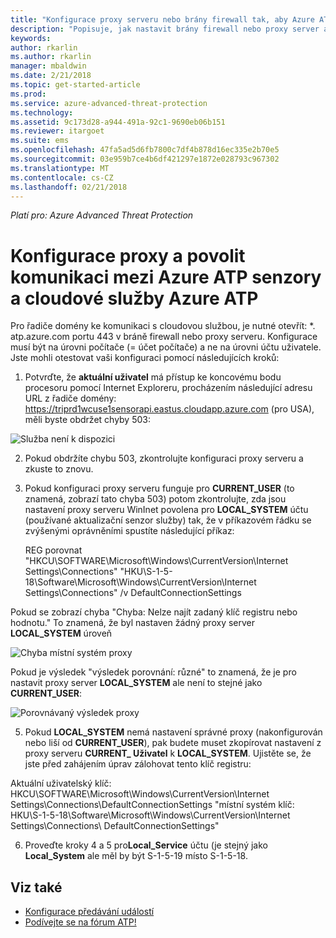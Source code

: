 ```yaml
---
title: "Konfigurace proxy serveru nebo brány firewall tak, aby Azure ATP komunikace s senzoru | Microsoft Docs"
description: "Popisuje, jak nastavit brány firewall nebo proxy server a povolit komunikaci mezi Azure ATP cloud service a Azure ATP senzorů"
keywords: 
author: rkarlin
ms.author: rkarlin
manager: mbaldwin
ms.date: 2/21/2018
ms.topic: get-started-article
ms.prod: 
ms.service: azure-advanced-threat-protection
ms.technology: 
ms.assetid: 9c173d28-a944-491a-92c1-9690eb06b151
ms.reviewer: itargoet
ms.suite: ems
ms.openlocfilehash: 47fa5ad5d6fb7800c7df4b878d16ec335e2b70e5
ms.sourcegitcommit: 03e959b7ce4b6df421297e1872e028793c967302
ms.translationtype: MT
ms.contentlocale: cs-CZ
ms.lasthandoff: 02/21/2018
---
```

*Platí pro: Azure Advanced Threat Protection*



# <a name="configure-your-proxy-to-allow-communication-between-azure-atp-sensors-and-the-azure-atp-cloud-service"></a>Konfigurace proxy a povolit komunikaci mezi Azure ATP senzory a cloudové služby Azure ATP

Pro řadiče domény ke komunikaci s cloudovou službou, je nutné otevřít: *. atp.azure.com portu 443 v bráně firewall nebo proxy serveru. Konfigurace musí být na úrovni počítače (= účet počítače) a ne na úrovni účtu uživatele. Jste mohli otestovat vaši konfiguraci pomocí následujících kroků:
 
1.  Potvrďte, že **aktuální uživatel** má přístup ke koncovému bodu procesoru pomocí Internet Exploreru, procházením následující adresu URL z řadiče domény: https://triprd1wcuse1sensorapi.eastus.cloudapp.azure.com (pro USA), měli byste obdržet chyby 503:

 ![Služba není k dispozici](/media/service-unavailable.png)
 
2.  Pokud obdržíte chybu 503, zkontrolujte konfiguraci proxy serveru a zkuste to znovu.

3.  Pokud konfiguraci proxy serveru funguje pro **CURRENT_USER** (to znamená, zobrazí tato chyba 503) potom zkontrolujte, zda jsou nastavení proxy serveru WinInet povolena pro **LOCAL_SYSTEM** účtu (používané aktualizační senzor služby) tak, že v příkazovém řádku se zvýšenými oprávněními spustíte následující příkaz:
 
    REG porovnat "HKCU\SOFTWARE\Microsoft\Windows\CurrentVersion\Internet Settings\Connections" "HKU\S-1-5-18\Software\Microsoft\Windows\CurrentVersion\Internet Settings\Connections" /v DefaultConnectionSettings

Pokud se zobrazí chyba "Chyba: Nelze najít zadaný klíč registru nebo hodnotu." To znamená, že byl nastaven žádný proxy server **LOCAL_SYSTEM** úroveň
 
 ![Chyba místní systém proxy](/media/proxy-local-system-error.png)

Pokud je výsledek "výsledek porovnání: různé" to znamená, že je pro nastavit proxy server **LOCAL_SYSTEM** ale není to stejné jako **CURRENT_USER**:
 
  ![Porovnávaný výsledek proxy](/media/proxy-result-compared.png)

5.  Pokud **LOCAL_SYSTEM** nemá nastavení správné proxy (nakonfigurován nebo liší od **CURRENT_USER**), pak budete muset zkopírovat nastavení z proxy serveru **CURRENT_ Uživatel** k **LOCAL_SYSTEM**. Ujistěte se, že jste před zahájením úprav zálohovat tento klíč registru:

 Aktuální uživatelský klíč: HKCU\SOFTWARE\Microsoft\Windows\CurrentVersion\Internet Settings\Connections\DefaultConnectionSettings "místní systém klíč: HKU\S-1-5-18\Software\Microsoft\Windows\CurrentVersion\Internet Settings\Connections\ DefaultConnectionSettings"

 
6.  Proveďte kroky 4 a 5 pro**Local_Service** účtu (je stejný jako **Local_System** ale měl by být S-1-5-19 místo S-1-5-18.



## <a name="see-also"></a>Viz také
- [Konfigurace předávání událostí](configure-event-forwarding.md)
- [Podívejte se na fórum ATP!](https://aka.ms/azureatpcommunity)